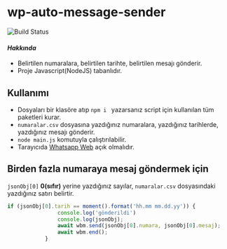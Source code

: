 # wp-auto-message-sender
![Build Status](https://api.travis-ci.org/turtaseyhan/wp-auto-message-sender.svg)
#### _Hakkında_
- Belirtilen numaralara, belirtilen tarihte, belirtilen mesajı gönderir.
- Proje Javascript(NodeJS) tabanlıdır.
## Kullanımı

 - Dosyaları bir klasöre atıp ```npm i ``` yazarsanız script için kullanılan tüm paketleri kurar.
 - ```numaralar.csv``` dosyasına yazdığınız numaralara, yazdığınız tarihlerde, yazdığınız mesajı gönderir.
 -  ``` node main.js ``` komutuyla çalıştırılabilir.
 - Tarayıcıda [Whatsapp Web](https://web.whatsapp.com) açık olmalıdır.
## Birden fazla numaraya mesaj göndermek için
```jsonObj[0]``` **0(sıfır)** yerine yazdığınız sayılar, ```numaralar.csv``` dosyasındaki yazdığınız satırı belirtir.
```js
if (jsonObj[0].tarih == moment().format('hh.mm mm.dd.yy')) {
                console.log('gönderildi')
                console.log(jsonObj);
                await wbm.send(jsonObj[0].numara, jsonObj[0].mesaj);
                await wbm.end();
            }
```
